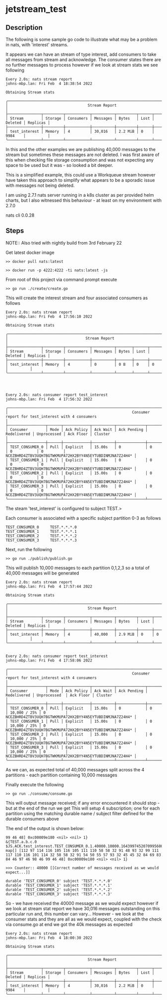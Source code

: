 # jetstream_test

## Description

The following is some sample go code to illustrate what may be a problem in nats, with 'interest' streams.

It appears we can have an stream of type interest, add consumers to take all messages from stream and acknowledge. The consumer states there are no further messages to process however
if we look at stream stats we see following

    Every 2.0s: nats stream report                                                                                                                                                                                                           johns-mbp.lan: Fri Feb  4 18:38:54 2022

    Obtaining Stream stats

    ╭──────────────────────────────────────────────────────────────────────────────────────╮
    │                                    Stream Report                                     │
    ├───────────────┬─────────┬───────────┬──────────┬─────────┬──────┬─────────┬──────────┤
    │ Stream        │ Storage │ Consumers │ Messages │ Bytes   │ Lost │ Deleted │ Replicas │
    ├───────────────┼─────────┼───────────┼──────────┼─────────┼──────┼─────────┼──────────┤
    │ test_interest │ Memory  │ 4         │ 30,016   │ 2.2 MiB │ 0    │ 9984    │          │
    ╰───────────────┴─────────┴───────────┴──────────┴─────────┴──────┴─────────┴──────────╯

In this and the other examples we are publishing 40,000 messages to the stream but sometimes these messages are not deleted. I was first aware of this when checking file storage consumption and was not expecting
any space to be used but it was - so looked a bit deeper.

This is a simplified example, this could use a Workqueue stream however have taken this approach to simplify what appears to be a sporadic issue with messages not being deleted.

I am using 2.7.1 nats server running in a k8s cluster as per provided helm charts, but I also witnessed this behaviour - at least on my environment with 2.7.0

nats cli 0.0.28

## Steps

NOTE::
Also tried with nightly build from 3rd February 22

Get latest docker image

    >> docker pull nats:latest

    >> docker run -p 4222:4222 -ti nats:latest -js

From root of this project via command prompt execute

    >> go run ./create/create.go

This will create the interest stream and four associated consumers as follows

    Every 2.0s: nats stream report                                                                                                                                                                                                           johns-mbp.lan: Fri Feb  4 17:56:10 2022

    Obtaining Stream stats

    ╭────────────────────────────────────────────────────────────────────────────────────╮
    │                                   Stream Report                                    │
    ├───────────────┬─────────┬───────────┬──────────┬───────┬──────┬─────────┬──────────┤
    │ Stream        │ Storage │ Consumers │ Messages │ Bytes │ Lost │ Deleted │ Replicas │
    ├───────────────┼─────────┼───────────┼──────────┼───────┼──────┼─────────┼──────────┤
    │ test_interest │ Memory  │ 4         │ 0        │ 0 B   │ 0    │ 0       │          │
    ╰───────────────┴─────────┴───────────┴──────────┴───────┴──────┴─────────┴──────────╯




    Every 2.0s: nats consumer report test_interest                                                                                                                                                                                           johns-mbp.lan: Fri Feb  4 17:56:32 2022

    ╭──────────────────────────────────────────────────────────────────────────────────────────────────────────────────────────────────────────────────────────────────╮
    │                                                        Consumer report for test_interest with 4 consumers                                                        │
    ├─────────────────┬──────┬────────────┬──────────┬─────────────┬─────────────┬─────────────┬───────────┬───────────────────────────────────────────────────────────┤
    │ Consumer        │ Mode │ Ack Policy │ Ack Wait │ Ack Pending │ Redelivered │ Unprocessed │ Ack Floor │ Cluster                                                   │
    ├─────────────────┼──────┼────────────┼──────────┼─────────────┼─────────────┼─────────────┼───────────┼───────────────────────────────────────────────────────────┤
    │ TEST_CONSUMER_0 │ Pull │ Explicit   │ 15.00s   │ 0           │ 0           │ 0           │ 0         │ NCEZBHRD4ZTBV3UQH7BGTWKMUPA72HX2BYY4N5EYTUBDINMJNA7Z24H4* │
    │ TEST_CONSUMER_1 │ Pull │ Explicit   │ 15.00s   │ 0           │ 0           │ 0           │ 0         │ NCEZBHRD4ZTBV3UQH7BGTWKMUPA72HX2BYY4N5EYTUBDINMJNA7Z24H4* │
    │ TEST_CONSUMER_2 │ Pull │ Explicit   │ 15.00s   │ 0           │ 0           │ 0           │ 0         │ NCEZBHRD4ZTBV3UQH7BGTWKMUPA72HX2BYY4N5EYTUBDINMJNA7Z24H4* │
    │ TEST_CONSUMER_3 │ Pull │ Explicit   │ 15.00s   │ 0           │ 0           │ 0           │ 0         │ NCEZBHRD4ZTBV3UQH7BGTWKMUPA72HX2BYY4N5EYTUBDINMJNA7Z24H4* │
    ╰─────────────────┴──────┴────────────┴──────────┴─────────────┴─────────────┴─────────────┴───────────┴───────────────────────────────────────────────────────────╯

The steam 'test_interest' is configured to subject TEST.>

Each consumer is associated with a specific subject partition 0-3 as follows

    TEST_CONSUMER_0     TEST.*.*.*.0
    TEST_CONSUMER_1     TEST.*.*.*.1
    TEST_CONSUMER_2     TEST.*.*.*.2
    TEST_CONSUMER_3     TEST.*.*.*.3

Next, run the following

    >> go run ./publish/publish.go

This will publish 10,000 messages to each partition 0,1,2,3 so a total of 40,000 messages will be generated

    Every 2.0s: nats stream report                                                                                                                                                                                                           johns-mbp.lan: Fri Feb  4 17:57:44 2022

    Obtaining Stream stats

    ╭──────────────────────────────────────────────────────────────────────────────────────╮
    │                                    Stream Report                                     │
    ├───────────────┬─────────┬───────────┬──────────┬─────────┬──────┬─────────┬──────────┤
    │ Stream        │ Storage │ Consumers │ Messages │ Bytes   │ Lost │ Deleted │ Replicas │
    ├───────────────┼─────────┼───────────┼──────────┼─────────┼──────┼─────────┼──────────┤
    │ test_interest │ Memory  │ 4         │ 40,000   │ 2.9 MiB │ 0    │ 0       │          │
    ╰───────────────┴─────────┴───────────┴──────────┴─────────┴──────┴─────────┴──────────╯


    Every 2.0s: nats consumer report test_interest                                                                                                                                                                                           johns-mbp.lan: Fri Feb  4 17:58:06 2022

    ╭───────────────────────────────────────────────────────────────────────────────────────────────────────────────────────────────────────────────────────────────────╮
    │                                                        Consumer report for test_interest with 4 consumers                                                         │
    ├─────────────────┬──────┬────────────┬──────────┬─────────────┬─────────────┬──────────────┬───────────┬───────────────────────────────────────────────────────────┤
    │ Consumer        │ Mode │ Ack Policy │ Ack Wait │ Ack Pending │ Redelivered │ Unprocessed  │ Ack Floor │ Cluster                                                   │
    ├─────────────────┼──────┼────────────┼──────────┼─────────────┼─────────────┼──────────────┼───────────┼───────────────────────────────────────────────────────────┤
    │ TEST_CONSUMER_0 │ Pull │ Explicit   │ 15.00s   │ 0           │ 0           │ 10,000 / 25% │ 0         │ NCEZBHRD4ZTBV3UQH7BGTWKMUPA72HX2BYY4N5EYTUBDINMJNA7Z24H4* │
    │ TEST_CONSUMER_1 │ Pull │ Explicit   │ 15.00s   │ 0           │ 0           │ 10,000 / 25% │ 0         │ NCEZBHRD4ZTBV3UQH7BGTWKMUPA72HX2BYY4N5EYTUBDINMJNA7Z24H4* │
    │ TEST_CONSUMER_2 │ Pull │ Explicit   │ 15.00s   │ 0           │ 0           │ 10,000 / 25% │ 0         │ NCEZBHRD4ZTBV3UQH7BGTWKMUPA72HX2BYY4N5EYTUBDINMJNA7Z24H4* │
    │ TEST_CONSUMER_3 │ Pull │ Explicit   │ 15.00s   │ 0           │ 0           │ 10,000 / 25% │ 0         │ NCEZBHRD4ZTBV3UQH7BGTWKMUPA72HX2BYY4N5EYTUBDINMJNA7Z24H4* │
    ╰─────────────────┴──────┴────────────┴──────────┴─────────────┴─────────────┴──────────────┴───────────┴───────────────────────────────────────────────────────────╯

As we can, as expected total of 40,000 messages split across the 4 partitions - each partition containing 10,000 messages

Finally execute the following

    >> go run ./consume/consume.go

This will output message received; if any error encountered it should stop - but at the end of the run we get
This will setup 4 subscription; one for each partition using the matching durable name / subject filter defined for the durable consumers above

The end of the output is shown below:

    99 46 48] 0xc00009e180 <nil> <nil> 1}
    &{TEST.a.b.c.0 $JS.ACK.test_interest.TEST_CONSUMER_0.1.40000.10000.1643997452070995600.0 map[] [112 97 114 116 105 116 105 111 110 58 58 32 91 48 93 32 99 111 117 110 116 101 114 32 58 58 32 91 54 50 55 57 93 32 45 45 32 84 69 83 84 46 97 46 98 46 99 46 48] 0xc00009e180 <nil> <nil> 1}

    >>> Counter:: 40000 [[Correct number of messages received as we would expect...]]

    durable 'TEST_CONSUMER_0' subject 'TEST.*.*.*.0'
    durable 'TEST_CONSUMER_1' subject 'TEST.*.*.*.1'
    durable 'TEST_CONSUMER_2' subject 'TEST.*.*.*.2'
    durable 'TEST_CONSUMER_3' subject 'TEST.*.*.*.3'

So - we have received the 40000 message as we would expect however if we look at stream stat report we have 30,016 messages outstanding on this particular run and, this number can vary...
However - we look at the consumer stats and they are all as we would expect, coupled with the check via consume.go at end we got the 40k messages as expected

    Every 2.0s: nats stream report                                                                                                                                                                                                           johns-mbp.lan: Fri Feb  4 18:00:30 2022

    Obtaining Stream stats

    ╭──────────────────────────────────────────────────────────────────────────────────────╮
    │                                    Stream Report                                     │
    ├───────────────┬─────────┬───────────┬──────────┬─────────┬──────┬─────────┬──────────┤
    │ Stream        │ Storage │ Consumers │ Messages │ Bytes   │ Lost │ Deleted │ Replicas │
    ├───────────────┼─────────┼───────────┼──────────┼─────────┼──────┼─────────┼──────────┤
    │ test_interest │ Memory  │ 4         │ 30,016   │ 2.2 MiB │ 0    │ 9984    │          │
    ╰───────────────┴─────────┴───────────┴──────────┴─────────┴──────┴─────────┴──────────╯
